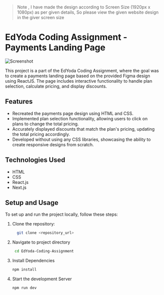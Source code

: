 > Note , I have made the design according to Screen Size (1920px x 1080px) as per given details, So please view the given website design in the giver screen size

# EdYoda Coding Assignment - Payments Landing Page

![Screenshot](./screenshot.png)

This project is a part of the EdYoda Coding Assignment, where the goal was to create a payments landing page based on the provided Figma design using ReactJS. The page includes interactive functionality to handle plan selection, calculate pricing, and display discounts.

## Features

- Recreated the payments page design using HTML and CSS.
- Implemented plan selection functionality, allowing users to click on plans to change the total pricing.
- Accurately displayed discounts that match the plan's pricing, updating the total pricing accordingly.
- Developed without using any CSS libraries, showcasing the ability to create responsive designs from scratch.

## Technologies Used

- HTML
- CSS
- React.js
- Next.js

## Setup and Usage

To set up and run the project locally, follow these steps:

1. Clone the repository:
   ```bash
     git clone <repository_url>
   ```
2. Navigate to project directory
   ```bash
    cd EdYoda-Coding-Assignment
   ```
3. Install Dependencies
   ```bash
   npm install
   ```
4. Start the development Server
   ```bash
   npm run dev
   ```
